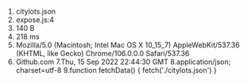 1. citylots.json
2. expose.js:4
3. 140 B
4. 218 ms
5. Mozilla/5.0 (Macintosh; Intel Mac OS X 10_15_7) AppleWebKit/537.36 (KHTML, like Gecko) Chrome/106.0.0.0 Safari/537.36
6. Github.com
7.Thu, 15 Sep 2022 22:44:30 GMT
8.application/json; charset=utf-8
9.function fetchData() {
  fetch('./citylots.json')
}
